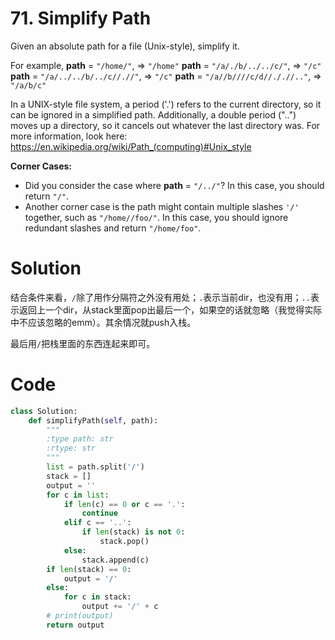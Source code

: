 # 71. Simplify Path

Given an absolute path for a file (Unix-style), simplify it. 

For example,
**path** = `"/home/"`, => `"/home"`
**path** = `"/a/./b/../../c/"`, => `"/c"`
**path** = `"/a/../../b/../c//.//"`, => `"/c"`
**path** = `"/a//b////c/d//././/.."`, => `"/a/b/c"`

In a UNIX-style file system, a period ('.') refers to the current directory, so it can be ignored in a simplified path. Additionally, a double period ("..") moves up a directory, so it cancels out whatever the last directory was. For more information, look here: <https://en.wikipedia.org/wiki/Path_(computing)#Unix_style>

**Corner Cases:**

- Did you consider the case where **path** = `"/../"`?
  In this case, you should return `"/"`.
- Another corner case is the path might contain multiple slashes `'/'` together, such as `"/home//foo/"`.
  In this case, you should ignore redundant slashes and return `"/home/foo"`.

# Solution

结合条件来看，``/``除了用作分隔符之外没有用处；``.``表示当前dir，也没有用；``..``表示返回上一个dir，从stack里面pop出最后一个，如果空的话就忽略（我觉得实际中不应该忽略的emm）。其余情况就push入栈。

最后用``/``把栈里面的东西连起来即可。

# Code

```python
class Solution:
    def simplifyPath(self, path):
        """
        :type path: str
        :rtype: str
        """
        list = path.split('/')
        stack = []
        output = ''
        for c in list:
            if len(c) == 0 or c == '.':
                continue
            elif c == '..':
                if len(stack) is not 0:
                    stack.pop()
            else:
                stack.append(c)
        if len(stack) == 0:
            output = '/'
        else:
            for c in stack:
                output += '/' + c
        # print(output)
        return output
```

